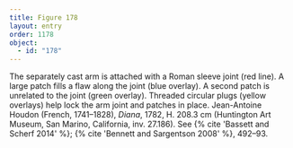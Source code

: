```yaml
---
title: Figure 178
layout: entry
order: 1178
object:
  - id: "178"
---
```


The separately cast arm is attached with a Roman sleeve joint (red line). A large patch fills a flaw along the joint (blue overlay). A second patch is unrelated to the joint (green overlay). Threaded circular plugs (yellow overlays) help lock the arm joint and patches in place. Jean-Antoine Houdon (French, 1741–1828), *Diana*, 1782, H. 208.3 cm (Huntington Art Museum, San Marino, California, inv. 27.186). See {% cite 'Bassett and Scherf 2014' %}; {% cite 'Bennett and Sargentson 2008' %}, 492–93.
